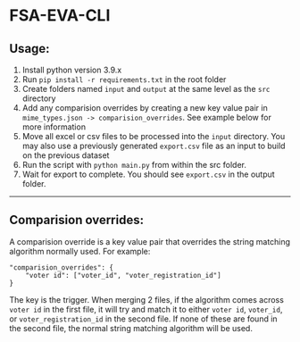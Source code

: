 # FSA-EVA-CLI

## Usage:

1. Install python version 3.9.x
2. Run `pip install -r requirements.txt` in the root folder
3. Create folders named `input` and `output` at the same level as the `src` directory
4. Add any comparision overrides by creating a new key value pair in `mime_types.json -> comparision_overrides`. See example below for more information
5. Move all excel or csv files to be processed into the `input` directory. You may also use a previously generated `export.csv` file as an input to build on the previous dataset
6. Run the script with `python main.py` from within the src folder.
7. Wait for export to complete. You should see `export.csv` in the output folder.

---

## Comparision overrides:

A comparision override is a key value pair that overrides the string matching algorithm normally used. For example:

```
"comparision_overrides": {
    "voter id": ["voter_id", "voter_registration_id"]
}
```

The key is the trigger. When merging 2 files, if the algorithm comes across `voter id` in the first file, it will try and match it to either `voter id`, `voter_id`, or `voter_registration_id` in the second file. If none of these are found in the second file, the normal string matching algorithm will be used.
